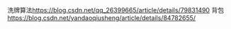 洗牌算法<https://blog.csdn.net/qq_26399665/article/details/79831490>
背包<https://blog.csdn.net/yandaoqiusheng/article/details/84782655/>